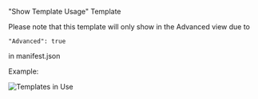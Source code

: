 "Show Template Usage" Template

Please note that this template will only show in the Advanced view due to 

~~~
"Advanced": true
~~~

in manifest.json

Example:

![Templates in Use](template.png "Template Usage")
